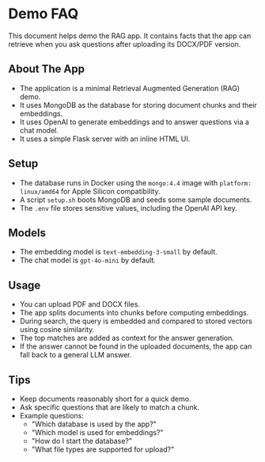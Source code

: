 # Demo FAQ

This document helps demo the RAG app. It contains facts that the app can retrieve when you ask questions after uploading its DOCX/PDF version.

## About The App
- The application is a minimal Retrieval Augmented Generation (RAG) demo.
- It uses MongoDB as the database for storing document chunks and their embeddings.
- It uses OpenAI to generate embeddings and to answer questions via a chat model.
- It uses a simple Flask server with an inline HTML UI.

## Setup
- The database runs in Docker using the `mongo:4.4` image with `platform: linux/amd64` for Apple Silicon compatibility.
- A script `setup.sh` boots MongoDB and seeds some sample documents.
- The `.env` file stores sensitive values, including the OpenAI API key.

## Models
- The embedding model is `text-embedding-3-small` by default.
- The chat model is `gpt-4o-mini` by default.

## Usage
- You can upload PDF and DOCX files.
- The app splits documents into chunks before computing embeddings.
- During search, the query is embedded and compared to stored vectors using cosine similarity.
- The top matches are added as context for the answer generation.
- If the answer cannot be found in the uploaded documents, the app can fall back to a general LLM answer.

## Tips
- Keep documents reasonably short for a quick demo.
- Ask specific questions that are likely to match a chunk.
- Example questions:
  - "Which database is used by the app?"
  - "Which model is used for embeddings?"
  - "How do I start the database?"
  - "What file types are supported for upload?"
